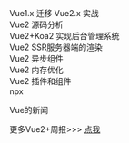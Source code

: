 

Vue1.x 迁移 Vue2.x 实战  
Vue2 源码分析  
Vue2+Koa2 实现后台管理系统  
Vue2 SSR服务器端的渲染  
Vue2 异步组件  
Vue2 内存优化  
Vue2 插件和组件  
npx  

Vue的新闻  

更多Vue2+周报>>> [点我](http://bluezhan.me/Vue2/#/)  

